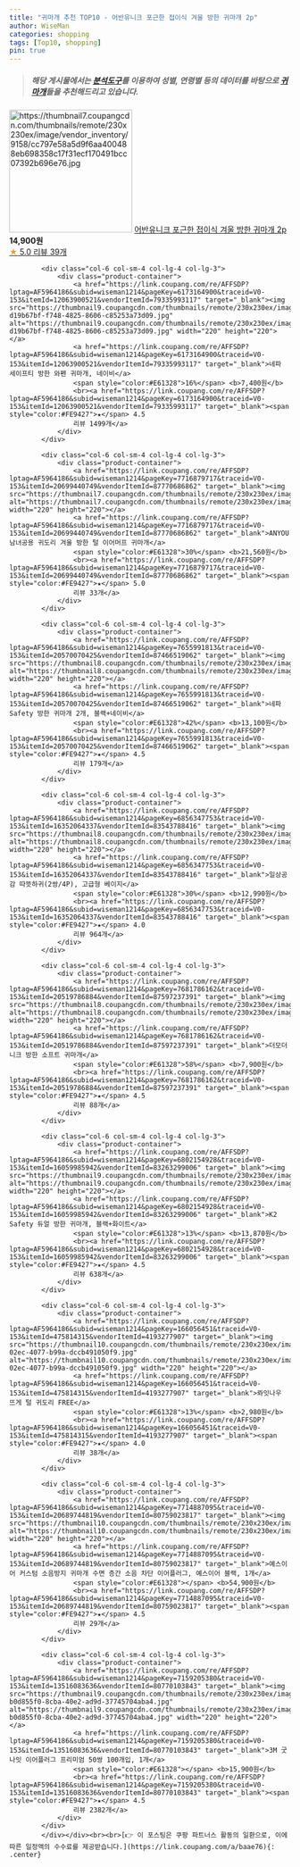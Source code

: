 ```yaml
---
title: "귀마개 추천 TOP10 - 어반유니크 포근한 접이식 겨울 방한 귀마개 2p"
author: WiseMan
categories: shopping
tags: [Top10, shopping]
pin: true
---
```


> ##### 해당 게시물에서는 [**분석도구**](https://itemscout.io/)를 이용하여 **성별**, **연령별** 등의 데이터를 바탕으로 [**귀마개**](https://link.coupang.com/a/baae76)들을 추천해드리고 있습니다.
<div class="container"><div class="row">
            <div class="col-6 col-sm-4 col-lg-4 col-lg-3">
                <div class="product-container">
                    <a href="https://link.coupang.com/re/AFFSDP?lptag=AF5964186&subid=wiseman1214&pageKey=7706840248&traceid=V0-153&itemId=20648418665&vendorItemId=87715758698" target="_blank"><img src="https://thumbnail7.coupangcdn.com/thumbnails/remote/230x230ex/image/vendor_inventory/9158/cc797e58a5d9f6aa400488eb698358c17f31ecf170491bcc07392b696e76.jpg" alt="https://thumbnail7.coupangcdn.com/thumbnails/remote/230x230ex/image/vendor_inventory/9158/cc797e58a5d9f6aa400488eb698358c17f31ecf170491bcc07392b696e76.jpg" width="220" height="220"></a>
                    <a href="https://link.coupang.com/re/AFFSDP?lptag=AF5964186&subid=wiseman1214&pageKey=7706840248&traceid=V0-153&itemId=20648418665&vendorItemId=87715758698" target="_blank">어반유니크 포근한 접이식 겨울 방한 귀마개 2p</a>
                    <span style="color:#E61328"></span> <b>14,900원</b>
                    <br><a href="https://link.coupang.com/re/AFFSDP?lptag=AF5964186&subid=wiseman1214&pageKey=7706840248&traceid=V0-153&itemId=20648418665&vendorItemId=87715758698" target="_blank"><span style="color:#FE9427">★</span> 5.0
                    리뷰 39개</a>
                </div>
            </div>
            
            <div class="col-6 col-sm-4 col-lg-4 col-lg-3">
                <div class="product-container">
                    <a href="https://link.coupang.com/re/AFFSDP?lptag=AF5964186&subid=wiseman1214&pageKey=6173164900&traceid=V0-153&itemId=12063900521&vendorItemId=79335993117" target="_blank"><img src="https://thumbnail9.coupangcdn.com/thumbnails/remote/230x230ex/image/retail/images/4417120464679774-d19b67bf-f748-4825-8606-c85253a73d09.jpg" alt="https://thumbnail9.coupangcdn.com/thumbnails/remote/230x230ex/image/retail/images/4417120464679774-d19b67bf-f748-4825-8606-c85253a73d09.jpg" width="220" height="220"></a>
                    <a href="https://link.coupang.com/re/AFFSDP?lptag=AF5964186&subid=wiseman1214&pageKey=6173164900&traceid=V0-153&itemId=12063900521&vendorItemId=79335993117" target="_blank">네파 세이프티 방한 와펜 귀마개, 네이비</a>
                    <span style="color:#E61328">16%</span> <b>7,400원</b>
                    <br><a href="https://link.coupang.com/re/AFFSDP?lptag=AF5964186&subid=wiseman1214&pageKey=6173164900&traceid=V0-153&itemId=12063900521&vendorItemId=79335993117" target="_blank"><span style="color:#FE9427">★</span> 4.5
                    리뷰 1499개</a>
                </div>
            </div>
            
            <div class="col-6 col-sm-4 col-lg-4 col-lg-3">
                <div class="product-container">
                    <a href="https://link.coupang.com/re/AFFSDP?lptag=AF5964186&subid=wiseman1214&pageKey=7716879717&traceid=V0-153&itemId=20699440749&vendorItemId=87770686862" target="_blank"><img src="https://thumbnail7.coupangcdn.com/thumbnails/remote/230x230ex/image/vendor_inventory/69c5/6051bcb7e47264955a08e3bfffeed2c6d6632c6b94ae9b5b51cafaf44954.jpeg" alt="https://thumbnail7.coupangcdn.com/thumbnails/remote/230x230ex/image/vendor_inventory/69c5/6051bcb7e47264955a08e3bfffeed2c6d6632c6b94ae9b5b51cafaf44954.jpeg" width="220" height="220"></a>
                    <a href="https://link.coupang.com/re/AFFSDP?lptag=AF5964186&subid=wiseman1214&pageKey=7716879717&traceid=V0-153&itemId=20699440749&vendorItemId=87770686862" target="_blank">ANYOU 남녀공용 귀도리 겨울 방한 털 이어머프 귀마개</a>
                    <span style="color:#E61328">30%</span> <b>21,560원</b>
                    <br><a href="https://link.coupang.com/re/AFFSDP?lptag=AF5964186&subid=wiseman1214&pageKey=7716879717&traceid=V0-153&itemId=20699440749&vendorItemId=87770686862" target="_blank"><span style="color:#FE9427">★</span> 5.0
                    리뷰 33개</a>
                </div>
            </div>
            
            <div class="col-6 col-sm-4 col-lg-4 col-lg-3">
                <div class="product-container">
                    <a href="https://link.coupang.com/re/AFFSDP?lptag=AF5964186&subid=wiseman1214&pageKey=7655991813&traceid=V0-153&itemId=20570070425&vendorItemId=87466519062" target="_blank"><img src="https://thumbnail8.coupangcdn.com/thumbnails/remote/230x230ex/image/vendor_inventory/2bc6/114f6f06c9c53f8f1ebaa29ed2943bce608484da8961458cc4e92706dda3.jpg" alt="https://thumbnail8.coupangcdn.com/thumbnails/remote/230x230ex/image/vendor_inventory/2bc6/114f6f06c9c53f8f1ebaa29ed2943bce608484da8961458cc4e92706dda3.jpg" width="220" height="220"></a>
                    <a href="https://link.coupang.com/re/AFFSDP?lptag=AF5964186&subid=wiseman1214&pageKey=7655991813&traceid=V0-153&itemId=20570070425&vendorItemId=87466519062" target="_blank">네파 Safety 방한 귀마개 2개, 블랙+네이비</a>
                    <span style="color:#E61328">42%</span> <b>13,100원</b>
                    <br><a href="https://link.coupang.com/re/AFFSDP?lptag=AF5964186&subid=wiseman1214&pageKey=7655991813&traceid=V0-153&itemId=20570070425&vendorItemId=87466519062" target="_blank"><span style="color:#FE9427">★</span> 4.5
                    리뷰 179개</a>
                </div>
            </div>
            
            <div class="col-6 col-sm-4 col-lg-4 col-lg-3">
                <div class="product-container">
                    <a href="https://link.coupang.com/re/AFFSDP?lptag=AF5964186&subid=wiseman1214&pageKey=6856347753&traceid=V0-153&itemId=16352064337&vendorItemId=83543788416" target="_blank"><img src="https://thumbnail8.coupangcdn.com/thumbnails/remote/230x230ex/image/vendor_inventory/ba05/a2257e372c611d25d84e91cdcba54158ae80ab63f61b3e5fc6297b7c56b8.jpg" alt="https://thumbnail8.coupangcdn.com/thumbnails/remote/230x230ex/image/vendor_inventory/ba05/a2257e372c611d25d84e91cdcba54158ae80ab63f61b3e5fc6297b7c56b8.jpg" width="220" height="220"></a>
                    <a href="https://link.coupang.com/re/AFFSDP?lptag=AF5964186&subid=wiseman1214&pageKey=6856347753&traceid=V0-153&itemId=16352064337&vendorItemId=83543788416" target="_blank">일상공감 따뜻하귀(2쌍/4P), 고급형 베이지</a>
                    <span style="color:#E61328">30%</span> <b>12,990원</b>
                    <br><a href="https://link.coupang.com/re/AFFSDP?lptag=AF5964186&subid=wiseman1214&pageKey=6856347753&traceid=V0-153&itemId=16352064337&vendorItemId=83543788416" target="_blank"><span style="color:#FE9427">★</span> 4.0
                    리뷰 964개</a>
                </div>
            </div>
            
            <div class="col-6 col-sm-4 col-lg-4 col-lg-3">
                <div class="product-container">
                    <a href="https://link.coupang.com/re/AFFSDP?lptag=AF5964186&subid=wiseman1214&pageKey=7681786162&traceid=V0-153&itemId=20519786884&vendorItemId=87597237391" target="_blank"><img src="https://thumbnail8.coupangcdn.com/thumbnails/remote/230x230ex/image/rs_quotation_api/vrflvs9f/651b9b75cee94112895d63207252ec0a.jpg" alt="https://thumbnail8.coupangcdn.com/thumbnails/remote/230x230ex/image/rs_quotation_api/vrflvs9f/651b9b75cee94112895d63207252ec0a.jpg" width="220" height="220"></a>
                    <a href="https://link.coupang.com/re/AFFSDP?lptag=AF5964186&subid=wiseman1214&pageKey=7681786162&traceid=V0-153&itemId=20519786884&vendorItemId=87597237391" target="_blank">더모더니크 방한 소프트 귀마개</a>
                    <span style="color:#E61328">58%</span> <b>7,900원</b>
                    <br><a href="https://link.coupang.com/re/AFFSDP?lptag=AF5964186&subid=wiseman1214&pageKey=7681786162&traceid=V0-153&itemId=20519786884&vendorItemId=87597237391" target="_blank"><span style="color:#FE9427">★</span> 4.5
                    리뷰 88개</a>
                </div>
            </div>
            
            <div class="col-6 col-sm-4 col-lg-4 col-lg-3">
                <div class="product-container">
                    <a href="https://link.coupang.com/re/AFFSDP?lptag=AF5964186&subid=wiseman1214&pageKey=6802154928&traceid=V0-153&itemId=16059985942&vendorItemId=83263299006" target="_blank"><img src="https://thumbnail9.coupangcdn.com/thumbnails/remote/230x230ex/image/vendor_inventory/2c47/c20bdecadda50d75fdfd6ab00a51f3162a03a3d2ee73d2a6c86de36e7fa6.jpg" alt="https://thumbnail9.coupangcdn.com/thumbnails/remote/230x230ex/image/vendor_inventory/2c47/c20bdecadda50d75fdfd6ab00a51f3162a03a3d2ee73d2a6c86de36e7fa6.jpg" width="220" height="220"></a>
                    <a href="https://link.coupang.com/re/AFFSDP?lptag=AF5964186&subid=wiseman1214&pageKey=6802154928&traceid=V0-153&itemId=16059985942&vendorItemId=83263299006" target="_blank">K2 Safety 듀얼 방한 귀마개, 블랙+화이트</a>
                    <span style="color:#E61328">13%</span> <b>13,870원</b>
                    <br><a href="https://link.coupang.com/re/AFFSDP?lptag=AF5964186&subid=wiseman1214&pageKey=6802154928&traceid=V0-153&itemId=16059985942&vendorItemId=83263299006" target="_blank"><span style="color:#FE9427">★</span> 4.5
                    리뷰 638개</a>
                </div>
            </div>
            
            <div class="col-6 col-sm-4 col-lg-4 col-lg-3">
                <div class="product-container">
                    <a href="https://link.coupang.com/re/AFFSDP?lptag=AF5964186&subid=wiseman1214&pageKey=166056451&traceid=V0-153&itemId=475814315&vendorItemId=4193277907" target="_blank"><img src="https://thumbnail10.coupangcdn.com/thumbnails/remote/230x230ex/image/retail/images/2018/12/07/16/2/2a853018-02ec-4077-b99a-dccb491050f9.jpg" alt="https://thumbnail10.coupangcdn.com/thumbnails/remote/230x230ex/image/retail/images/2018/12/07/16/2/2a853018-02ec-4077-b99a-dccb491050f9.jpg" width="220" height="220"></a>
                    <a href="https://link.coupang.com/re/AFFSDP?lptag=AF5964186&subid=wiseman1214&pageKey=166056451&traceid=V0-153&itemId=475814315&vendorItemId=4193277907" target="_blank">롸잇나우 뜨게 털 귀도리 FREE</a>
                    <span style="color:#E61328">13%</span> <b>2,980원</b>
                    <br><a href="https://link.coupang.com/re/AFFSDP?lptag=AF5964186&subid=wiseman1214&pageKey=166056451&traceid=V0-153&itemId=475814315&vendorItemId=4193277907" target="_blank"><span style="color:#FE9427">★</span> 4.0
                    리뷰 38개</a>
                </div>
            </div>
            
            <div class="col-6 col-sm-4 col-lg-4 col-lg-3">
                <div class="product-container">
                    <a href="https://link.coupang.com/re/AFFSDP?lptag=AF5964186&subid=wiseman1214&pageKey=7714887095&traceid=V0-153&itemId=20689744819&vendorItemId=80759023817" target="_blank"><img src="https://thumbnail10.coupangcdn.com/thumbnails/remote/230x230ex/image/vendor_inventory/08bd/ef64ed12ba2e9251cfc234b468dac6d730bee965a5578ec42720955166ae.jpg" alt="https://thumbnail10.coupangcdn.com/thumbnails/remote/230x230ex/image/vendor_inventory/08bd/ef64ed12ba2e9251cfc234b468dac6d730bee965a5578ec42720955166ae.jpg" width="220" height="220"></a>
                    <a href="https://link.coupang.com/re/AFFSDP?lptag=AF5964186&subid=wiseman1214&pageKey=7714887095&traceid=V0-153&itemId=20689744819&vendorItemId=80759023817" target="_blank">예스이어 커스텀 소음방지 귀마개 수면 층간 소음 차단 이어플러그, 예스이어 블랙, 1개</a>
                    <span style="color:#E61328"></span> <b>54,900원</b>
                    <br><a href="https://link.coupang.com/re/AFFSDP?lptag=AF5964186&subid=wiseman1214&pageKey=7714887095&traceid=V0-153&itemId=20689744819&vendorItemId=80759023817" target="_blank"><span style="color:#FE9427">★</span> 4.5
                    리뷰 29개</a>
                </div>
            </div>
            
            <div class="col-6 col-sm-4 col-lg-4 col-lg-3">
                <div class="product-container">
                    <a href="https://link.coupang.com/re/AFFSDP?lptag=AF5964186&subid=wiseman1214&pageKey=7159205380&traceid=V0-153&itemId=13516083636&vendorItemId=80770103843" target="_blank"><img src="https://thumbnail9.coupangcdn.com/thumbnails/remote/230x230ex/image/retail/images/1406254915087187-b0d855f0-8cba-40e2-ad9d-37745704aba4.jpg" alt="https://thumbnail9.coupangcdn.com/thumbnails/remote/230x230ex/image/retail/images/1406254915087187-b0d855f0-8cba-40e2-ad9d-37745704aba4.jpg" width="220" height="220"></a>
                    <a href="https://link.coupang.com/re/AFFSDP?lptag=AF5964186&subid=wiseman1214&pageKey=7159205380&traceid=V0-153&itemId=13516083636&vendorItemId=80770103843" target="_blank">3M 굿나잇 이어플러그 프리미엄 50쌍 100개입, 1개</a>
                    <span style="color:#E61328"></span> <b>15,900원</b>
                    <br><a href="https://link.coupang.com/re/AFFSDP?lptag=AF5964186&subid=wiseman1214&pageKey=7159205380&traceid=V0-153&itemId=13516083636&vendorItemId=80770103843" target="_blank"><span style="color:#FE9427">★</span> 4.5
                    리뷰 2382개</a>
                </div>
            </div>
            </div></div><br><br>[👉 이 포스팅은 쿠팡 파트너스 활동의 일환으로, 이에 따른 일정액의 수수료를 제공받습니다.](https://link.coupang.com/a/baae76){: .center}